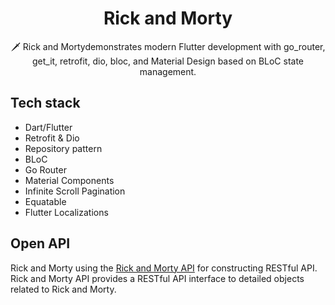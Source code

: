 <h1 align="center">Rick and Morty</h1>

<p align="center">  
🗡️ Rick and Mortydemonstrates modern Flutter development with go_router, get_it, retrofit, dio, bloc, and Material Design based on BLoC state management.
</p>

## Tech stack
- Dart/Flutter
- Retrofit & Dio
- Repository pattern
- BLoC
- Go Router
- Material Components
- Infinite Scroll Pagination
- Equatable
- Flutter Localizations

## Open API


Rick and Morty using the [Rick and Morty API](https://rickandmortyapi.com/) for constructing RESTful API.<br>
Rick and Morty API provides a RESTful API interface to detailed objects related to Rick and Morty.